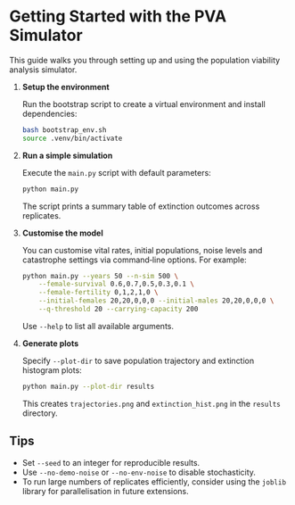 # Getting Started with the PVA Simulator

This guide walks you through setting up and using the population
viability analysis simulator.

1. **Setup the environment**

   Run the bootstrap script to create a virtual environment and install
   dependencies:

   ```bash
   bash bootstrap_env.sh
   source .venv/bin/activate
   ```

2. **Run a simple simulation**

   Execute the `main.py` script with default parameters:

   ```bash
   python main.py
   ```

   The script prints a summary table of extinction outcomes across
   replicates.

3. **Customise the model**

   You can customise vital rates, initial populations, noise levels and
   catastrophe settings via command‑line options. For example:

   ```bash
   python main.py --years 50 --n-sim 500 \
       --female-survival 0.6,0.7,0.5,0.3,0.1 \
       --female-fertility 0,1,2,1,0 \
       --initial-females 20,20,0,0,0 --initial-males 20,20,0,0,0 \
       --q-threshold 20 --carrying-capacity 200
   ```

   Use `--help` to list all available arguments.

4. **Generate plots**

   Specify `--plot-dir` to save population trajectory and extinction
   histogram plots:

   ```bash
   python main.py --plot-dir results
   ```

   This creates `trajectories.png` and `extinction_hist.png` in the
   `results` directory.

## Tips

- Set `--seed` to an integer for reproducible results.
- Use `--no-demo-noise` or `--no-env-noise` to disable stochasticity.
- To run large numbers of replicates efficiently, consider using the
  `joblib` library for parallelisation in future extensions.
